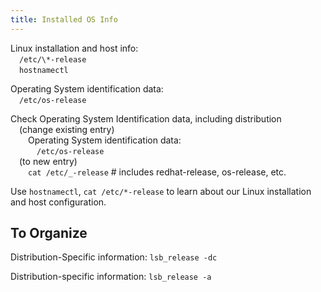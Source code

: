 ```yaml
---
title: Installed OS Info
---
```


Linux installation and host info:  
  `/etc/\*-release`  
  `hostnamectl`  

 Operating System identification data:  
  `/etc/os-release`  

 Check Operating System Identification data, including distribution  
  \(change existing entry\)  
   Operating System identification data:  
    `/etc/os-release`  
  \(to new entry\)  
   `cat /etc/_-release` \# includes redhat-release, os-release, etc.  

 Use `hostnamectl`, `cat /etc/*-release` to learn about our Linux installation and host configuration.

## To Organize

Distribution-Specific information: `lsb_release -dc`

Distribution-specific information:
	`lsb_release -a`
